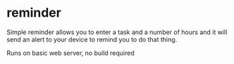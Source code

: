# reminder
Simple reminder allows you to enter a task and a number of hours and it will send an alert to your device to remind you to do that thing.

Runs on basic web server, no build required
